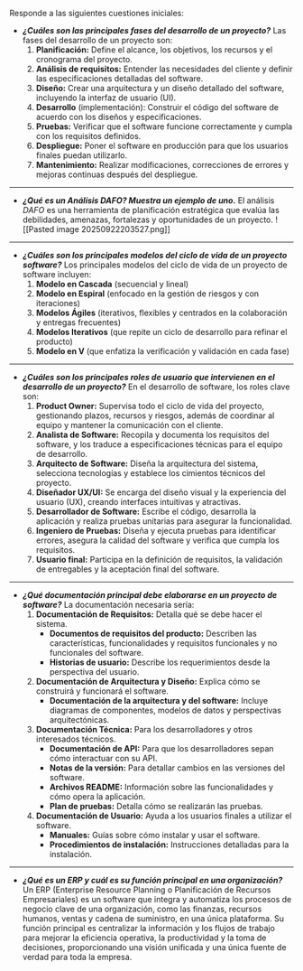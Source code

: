 Responde a las siguientes cuestiones iniciales:

- ***¿Cuáles son las principales fases del desarrollo de un proyecto?***
	Las fases del desarrollo de un proyecto son:
	1. **Planificación:** Define el alcance, los objetivos, los recursos y el cronograma del proyecto.
	2. **Análisis de requisitos:** Entender las necesidades del cliente y definir las especificaciones detalladas del software.
	3. **Diseño:** Crear una arquitectura y un diseño detallado del software, incluyendo la interfaz de usuario (UI).
	4. **Desarrollo** (implementación): Construir el código del software de acuerdo con los diseños y especificaciones.
	5. **Pruebas:** Verificar que el software funcione correctamente y cumpla con los requisitos definidos.
	6. **Despliegue:** Poner el software en producción para que los usuarios finales puedan utilizarlo.
	7. **Mantenimiento:** Realizar modificaciones, correcciones de errores y mejoras continuas después del despliegue.
---
- ***¿Qué es un Análisis DAFO? Muestra un ejemplo de uno.***
	El análisis *DAFO* es una herramienta de planificación estratégica que evalúa las debilidades, amenazas, fortalezas y oportunidades de un proyecto.
	![[Pasted image 20250922203527.png]]
---
- ***¿Cuáles son los principales modelos del ciclo de vida de un proyecto software?***
	Los principales modelos del ciclo de vida de un proyecto de software incluyen:
	1. **Modelo en Cascada** (secuencial y lineal)
	2. **Modelo en Espiral** (enfocado en la gestión de riesgos y con iteraciones)
	3. **Modelos Ágiles** (iterativos, flexibles y centrados en la colaboración y entregas frecuentes)
	4. **Modelos Iterativos** (que repite un ciclo de desarrollo para refinar el producto)
	5. **Modelo en V** (que enfatiza la verificación y validación en cada fase)
---
- ***¿Cuáles son los principales roles de usuario que intervienen en el desarrollo de un proyecto?***
	En el desarrollo de software, los roles clave son:
	1. **Product Owner:** Supervisa todo el ciclo de vida del proyecto, gestionando plazos, recursos y riesgos, además de coordinar al equipo y mantener la comunicación con el cliente.
	2. **Analista de Software:** Recopila y documenta los requisitos del software, y los traduce a especificaciones técnicas para el equipo de desarrollo.
	3. **Arquitecto de Software:**  Diseña la arquitectura del sistema, selecciona tecnologías y establece los cimientos técnicos del proyecto.
	4. **Diseñador UX/UI:** Se encarga del diseño visual y la experiencia del usuario (UX), creando interfaces intuitivas y atractivas.
	5. **Desarrollador de Software:** Escribe el código, desarrolla la aplicación y realiza pruebas unitarias para asegurar la funcionalidad.
	6. **Ingeniero de Pruebas:** Diseña y ejecuta pruebas para identificar errores, asegura la calidad del software y verifica que cumpla los requisitos.
	7. **Usuario final:** Participa en la definición de requisitos, la validación de entregables y la aceptación final del software.
---
- ***¿Qué documentación principal debe elaborarse en un proyecto de software?***
	La documentación necesaria sería:
	1. **Documentación de Requisitos:** Detalla qué se debe hacer el sistema.
		- **Documentos de requisitos del producto:** Describen las características, funcionalidades y requisitos funcionales y no funcionales del software.
		- **Historias de usuario:** Describe los requerimientos desde la perspectiva del usuario.
	2. **Documentación de Arquitectura y Diseño:** Explica cómo se construirá y funcionará el software.
		- **Documentación de la arquitectura y del software:** Incluye diagramas de componentes, modelos de datos y perspectivas arquitectónicas.
	3. **Documentación Técnica:** Para los desarrolladores y otros interesados técnicos.
		- **Documentación de API:** Para que los desarrolladores sepan cómo interactuar con su API.
		- **Notas de la versión:** Para detallar cambios en las versiones del software.
		- **Archivos README:** Información sobre las funcionalidades y cómo opera la aplicación.
		- **Plan de pruebas:** Detalla cómo se realizarán las pruebas.
	4. **Documentación de Usuario:** Ayuda a los usuarios finales a utilizar el software.
		- **Manuales:** Guías sobre cómo instalar y usar el software.
		- **Procedimientos de instalación:** Instrucciones detalladas para la instalación.
---
- ***¿Qué es un ERP y cuál es su función principal en una organización?***
	Un ERP (Enterprise Resource Planning o Planificación de Recursos Empresariales) es un software que integra y automatiza los procesos de negocio clave de una organización, como las finanzas, recursos humanos, ventas y cadena de suministro, en una única plataforma.
	Su función principal es centralizar la información y los flujos de trabajo para mejorar la eficiencia operativa, la productividad y la toma de decisiones, proporcionando una visión unificada y una única fuente de verdad para toda la empresa.